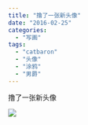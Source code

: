 ```yaml
---
title: "撸了一张新头像"
date: "2016-02-25"
categories: 
  - "写画"
tags: 
  - "catbaron"
  - "头像"
  - "涂鸦"
  - "男爵"
---
```


撸了一张新头像

![](https://raw.githubusercontent.com/catbaron0/blog/master/images/20211230004207.png)
